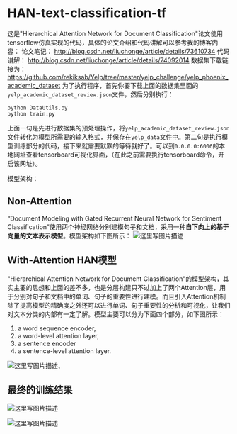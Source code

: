 # HAN-text-classification-tf

这是"Hierarchical Attention Network for Document Classification"论文使用tensorflow仿真实现的代码，具体的论文介绍和代码讲解可以参考我的博客内容：
论文笔记： http://blog.csdn.net/liuchonge/article/details/73610734
代码讲解： http://blog.csdn.net/liuchonge/article/details/74092014
数据集下载链接为： 
https://github.com/rekiksab/Yelp/tree/master/yelp_challenge/yelp_phoenix_academic_dataset
为了执行程序，首先你要下载上面的数据集里面的`yelp_academic_dataset_review.json`文件，然后分别执行：

    python DataUtils.py
    python train.py
    
上面一句是先进行数据集的预处理操作，将`yelp_academic_dataset_review.json`文件转化为模型所需要的输入格式，并保存在`yelp_data`文件中。第二句是执行模型训练部分的代码，接下来就需要默默的等待就好了。可以到`0.0.0.0:6006`的本地网址查看tensorboard可视化界面，（在此之前需要执行tensorboard命令，开启该网址）。

模型架构：
## Non-Attention ##
“Document Modeling with Gated Recurrent Neural Network 
for Sentiment Classification”使用两个神经网络分别建模句子和文档，采用一种**自下向上的基于向量的文本表示模型**。模型架构如下图所示：
![这里写图片描述](http://img.blog.csdn.net/20170622194722200?watermark/2/text/aHR0cDovL2Jsb2cuY3Nkbi5uZXQvbGl1Y2hvbmdl/font/5a6L5L2T/fontsize/400/fill/I0JBQkFCMA==/dissolve/70/gravity/SouthEast)

## With-Attention  HAN模型 ##
"Hierarchical Attention Network for Document Classification"的模型架构，其实主要的思想和上面的差不多，也是分层构建只不过加上了两个Attention层，用于分别对句子和文档中的单词、句子的重要性进行建模。而且引入Attention机制除了提高模型的精确度之外还可以进行单词、句子重要性的分析和可视化，让我们对文本分类的内部有一定了解。模型主要可以分为下面四个部分，如下图所示：

 1.  a word sequence encoder,
 2.  a word-level attention layer,
 3.  a sentence encoder
 4.  a sentence-level attention layer.

![这里写图片描述](http://img.blog.csdn.net/20170622204502957?watermark/2/text/aHR0cDovL2Jsb2cuY3Nkbi5uZXQvbGl1Y2hvbmdl/font/5a6L5L2T/fontsize/400/fill/I0JBQkFCMA==/dissolve/70/gravity/SouthEast)、
## 最终的训练结果 ##
![这里写图片描述](http://img.blog.csdn.net/20170702144952787?watermark/2/text/aHR0cDovL2Jsb2cuY3Nkbi5uZXQvbGl1Y2hvbmdl/font/5a6L5L2T/fontsize/400/fill/I0JBQkFCMA==/dissolve/70/gravity/SouthEast)

![这里写图片描述](http://img.blog.csdn.net/20170702172840958?watermark/2/text/aHR0cDovL2Jsb2cuY3Nkbi5uZXQvbGl1Y2hvbmdl/font/5a6L5L2T/fontsize/400/fill/I0JBQkFCMA==/dissolve/70/gravity/SouthEast)
